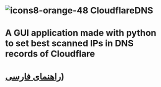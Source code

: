 # ![icons8-orange-48](https://user-images.githubusercontent.com/52942515/227339564-45d03a94-d3e1-44ba-bc60-229d039cf4ee.png) CloudflareDNS
A GUI application made with python to set best scanned IPs in DNS records of Cloudflare
===============
[راهنمای‌ فارسی](https://github.com/ImanMontajabi/CloudflareDNS/discussions/3))
===============

